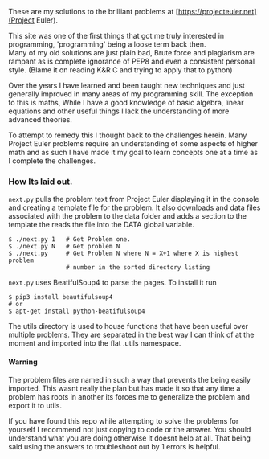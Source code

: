 
These are my solutions to the brilliant problems at
[https://projecteuler.net](Project Euler).  

This site was one of the first things that got me truly interested in
programming, 'programming' being a loose term back then.  
Many of my old solutions are just plain bad,
Brute force and plagiarism are rampant as is
complete ignorance of PEP8 and even a consistent personal style.
(Blame it on reading K&R C and trying to apply that to python)


Over the years I have learned and been taught new techniques and just generally
improved in many areas of my programming skill.
The exception to this is maths, While I have a good knowledge of basic algebra, 
linear equations and other useful things I lack the understanding of more advanced theories.

To attempt to remedy this I thought back to the challenges herein. Many Project
Euler problems require an understanding of some aspects of higher math and as
such I have made it my goal to learn concepts one at a time as I complete the
challenges.

### How Its laid out.

`next.py` pulls the problem text from Project Euler displaying it in the console
and creating a template file for the problem. It also downloads and data files
associated with the problem to the data folder and adds a section to the
template the reads the file into the DATA global variable.

    $ ./next.py 1   # Get Problem one.
    $ ./next.py N   # Get problem N
    $ ./next.py     # Get Problem N where N = X+1 where X is highest problem
                    # number in the sorted directory listing


`next.py` uses BeatifulSoup4 to parse the pages. To install it run

    $ pip3 install beautifulsoup4
    # or
    $ apt-get install python-beatifulsoup4

The utils directory is used to house functions that have been useful over
multiple problems. They are separated in the best way I can think of at the
moment and imported into the flat .utils namespace.

#### Warning
The problem files are named in such a way that prevents the being easily
imported. This wasnt really the plan but has made it so that any time a problem
has roots in another its forces me to generalize the problem and export it to
utils.


If you have found this repo while attempting to solve the problems for yourself
I recommend not just copying to code or the answer. You should understand what
you are doing otherwise it doesnt help at all. That being said using the
answers to troubleshoot out by 1 errors is helpful.

